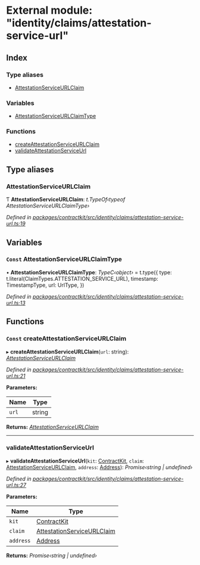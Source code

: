 # External module: "identity/claims/attestation-service-url"

## Index

### Type aliases

* [AttestationServiceURLClaim](_identity_claims_attestation_service_url_.md#attestationserviceurlclaim)

### Variables

* [AttestationServiceURLClaimType](_identity_claims_attestation_service_url_.md#const-attestationserviceurlclaimtype)

### Functions

* [createAttestationServiceURLClaim](_identity_claims_attestation_service_url_.md#const-createattestationserviceurlclaim)
* [validateAttestationServiceUrl](_identity_claims_attestation_service_url_.md#validateattestationserviceurl)

## Type aliases

###  AttestationServiceURLClaim

Ƭ **AttestationServiceURLClaim**: *t.TypeOf‹typeof AttestationServiceURLClaimType›*

*Defined in [packages/contractkit/src/identity/claims/attestation-service-url.ts:19](https://github.com/celo-org/celo-monorepo/blob/master/packages/contractkit/src/identity/claims/attestation-service-url.ts#L19)*

## Variables

### `Const` AttestationServiceURLClaimType

• **AttestationServiceURLClaimType**: *TypeC‹object›* = t.type({
  type: t.literal(ClaimTypes.ATTESTATION_SERVICE_URL),
  timestamp: TimestampType,
  url: UrlType,
})

*Defined in [packages/contractkit/src/identity/claims/attestation-service-url.ts:13](https://github.com/celo-org/celo-monorepo/blob/master/packages/contractkit/src/identity/claims/attestation-service-url.ts#L13)*

## Functions

### `Const` createAttestationServiceURLClaim

▸ **createAttestationServiceURLClaim**(`url`: string): *[AttestationServiceURLClaim](_identity_claims_attestation_service_url_.md#attestationserviceurlclaim)*

*Defined in [packages/contractkit/src/identity/claims/attestation-service-url.ts:21](https://github.com/celo-org/celo-monorepo/blob/master/packages/contractkit/src/identity/claims/attestation-service-url.ts#L21)*

**Parameters:**

Name | Type |
------ | ------ |
`url` | string |

**Returns:** *[AttestationServiceURLClaim](_identity_claims_attestation_service_url_.md#attestationserviceurlclaim)*

___

###  validateAttestationServiceUrl

▸ **validateAttestationServiceUrl**(`kit`: [ContractKit](../classes/_kit_.contractkit.md), `claim`: [AttestationServiceURLClaim](_identity_claims_attestation_service_url_.md#attestationserviceurlclaim), `address`: [Address](_base_.md#address)): *Promise‹string | undefined›*

*Defined in [packages/contractkit/src/identity/claims/attestation-service-url.ts:27](https://github.com/celo-org/celo-monorepo/blob/master/packages/contractkit/src/identity/claims/attestation-service-url.ts#L27)*

**Parameters:**

Name | Type |
------ | ------ |
`kit` | [ContractKit](../classes/_kit_.contractkit.md) |
`claim` | [AttestationServiceURLClaim](_identity_claims_attestation_service_url_.md#attestationserviceurlclaim) |
`address` | [Address](_base_.md#address) |

**Returns:** *Promise‹string | undefined›*
